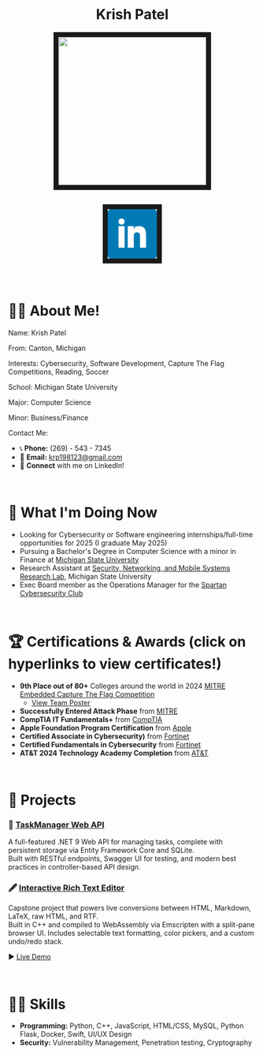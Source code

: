 <h1 align="center"> Krish Patel</h1>


<p align="center"> <img src="./Krish_Photo.jpg" width="300" height="300" border="10"/> </p>

<h2 align="center"> <a href="https://www.linkedin.com/in/krishna-patel-a83424202/"> <img src="./social-linkedin.png" alt="LinkedIn" loading="lazy" width="100" height="100" border="10"> </a> </h2>

<br>

# 🙋‍♂️ About Me!

Name:
Krish Patel

From: 
Canton, Michigan

Interests: 
Cybersecurity, Software Development, Capture The Flag Competitions, Reading, Soccer

School: 
Michigan State University

Major: 
Computer Science

Minor: 
Business/Finance

Contact Me:
- 📞 **Phone:** (269) - 543 - 7345 
- 📧 **Email:** [krp198123@gmail.com](mailto:krp198123@gmail.com)
- 🔗 **Connect** with me on LinkedIn!
  
<br>


# 🚀 What I'm Doing Now

- Looking for Cybersecurity or Software engineering internships/full-time opportunities for 2025 (I graduate May 2025)
- Pursuing a Bachelor's Degree in Computer Science with a minor in Finance at [Michigan State University](https://msu.edu/)
- Research Assistant at [Security, Networking, and Mobile Systems Research Lab](https://www.cse.msu.edu/~ghtu/research-projects.html), Michigan State University
- Exec Board member as the Operations Manager for the [Spartan Cybersecurity Club](https://spartancybersecurityclub.github.io/)

<br>

# 🏆 Certifications & Awards (click on hyperlinks to view certificates!)
- **9th Place out of 80+** Colleges around the world in 2024 [MITRE Embedded Capture The Flag Competition](https://mitre-engenuity.org/growing-impact/ectf-embedded-capture-the-flag/)
  - [View Team Poster](./msu_ectf_poster.pdf)
- **Successfully Entered Attack Phase** from [MITRE](https://credsverse.com/credentials/81e9662b-414a-4db3-8d92-e42056ef39b6)
- **CompTIA IT Fundamentals+** from [CompTIA](./CompTIA_IT_Fundamentals_ITF+.pdf) 
- **Apple Foundation Program Certification** from [Apple](./AppleCertification.pdf)
- **Certified Associate in Cybersecurity)** from [Fortinet](./Fortinet_Certified_Associate_in_Cybersecurity.pdf)
- **Certified Fundamentals in Cybersecurity** from [Fortinet](./Fortinet_Certified_Fundamentals_in_Cybersecurity.pdf)
- **AT&T 2024 Technology Academy Completion** from [AT&T](https://www.credly.com/badges/a4eb3301-ce96-416a-9096-bdb775b821b8/linked_in?t=sg08sz)

<br>

# 📂 Projects

### 🔧 [TaskManager Web API](https://github.com/KrishPatel198/TaskManager-API/tree/main)
A full-featured .NET 9 Web API for managing tasks, complete with persistent storage via Entity Framework Core and SQLite.  
Built with RESTful endpoints, Swagger UI for testing, and modern best practices in controller-based API design.

### 🖋️ [Interactive Rich Text Editor](https://github.com/KrishPatel198/rich-text-editor-msu)
Capstone project that powers live conversions between HTML, Markdown, LaTeX, raw HTML, and RTF.  
Built in C++ and compiled to WebAssembly via Emscripten with a split-pane browser UI. Includes selectable text formatting, color pickers, and a custom undo/redo stack.

▶️ [Live Demo](https://krishpatel198.github.io/rich-text-editor-msu/)



<br>

# 👨‍💻 Skills
- **Programming:** Python, C++, JavaScript, HTML/CSS, MySQL, Python Flask, Docker, Swift, UI/UX Design
- **Security:** Vulnerability Management, Penetration testing, Cryptography
       
